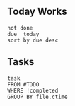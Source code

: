 ## Today Works
```tasks
not done
due  today
sort by due desc

```

## Tasks
```dataview
task
FROM #TODO
WHERE !completed
GROUP BY file.ctime
```